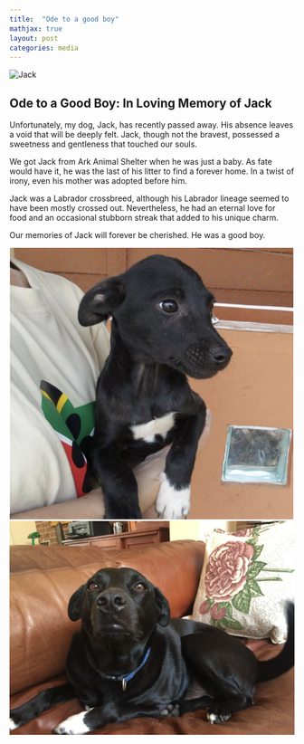 ```yaml
---
title:  "Ode to a good boy"
mathjax: true
layout: post
categories: media
---
```

![Jack](/assets/images/IMG_0521.png)
## Ode to a Good Boy: In Loving Memory of Jack

Unfortunately, my dog, Jack, has recently passed away. His absence leaves a void that will be deeply felt. Jack, though not the bravest, possessed a sweetness and gentleness that touched our souls.

We got Jack from Ark Animal Shelter when he was just a baby. As fate would have it, he was the last of his litter to find a forever home. In a twist of irony, even his mother was adopted before him.

Jack was a Labrador crossbreed, although his Labrador lineage seemed to have been mostly crossed out. Nevertheless, he had an eternal love for food and an occasional stubborn streak that added to his unique charm.

Our memories of Jack will forever be cherished. He was a good boy.

![adoptionPhoto](/assets/images/jackBaby.png)
![SleepyBoy](/assets/images/IMG_0431.JPG)